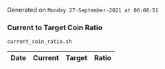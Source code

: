 Generated on `Monday 27-September-2021 at 06:08:51`

### Current to Target Coin Ratio
`current_coin_ratio.sh`

Date|Current|Target|Ratio
---|---|---|---
